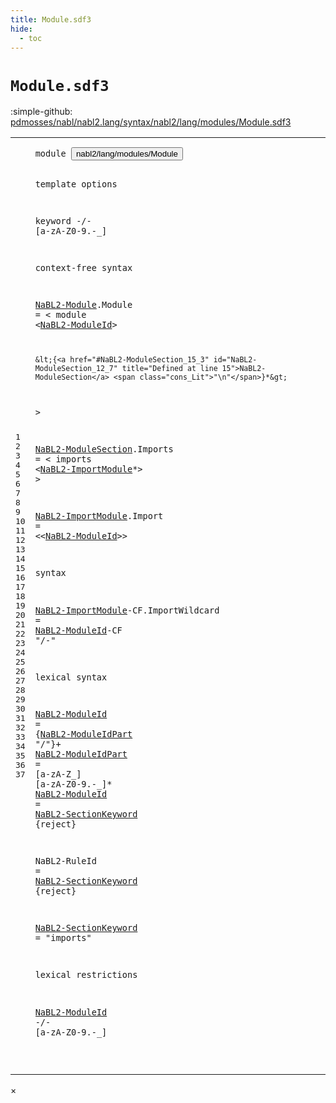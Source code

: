 ```yaml
---
title: Module.sdf3
hide:
  - toc
---
```


# `Module.sdf3`

:simple-github: [pdmosses/nabl/nabl2.lang/syntax/nabl2/lang/modules/Module.sdf3]

[pdmosses/nabl/nabl2.lang/syntax/nabl2/lang/modules/Module.sdf3]: https://github.com/pdmosses/nabl/blob/master/nabl2.lang/syntax/nabl2/lang/modules/Module.sdf3 "The source file on GitHub"

<div class="sdf3"><table class="highlighttable"><tbody><tr><td class="linenos"><div class="linenodiv"><pre><span></span>1
2
3
4
5
6
7
8
9
10
11
12
13
14
15
16
17
18
19
20
21
22
23
24
25
26
27
28
29
30
31
32
33
34
35
36
37
</pre></div></td>
<td class="code"><pre><code><span class="keyword">module</span> <button class="modal-open" id="nabl2/lang/modules/Module_1_8" title="Multi-file references" data-urls="../../Main.sdf3/#nabl2/lang/modules/Module_6_3 line 6; ../../../../NaBL2Lang.sdf3/#nabl2/lang/modules/Module_6_3 line 6">nabl2/lang/modules/Module</button>

<span class="keyword">template options</span>

  <span class="keyword">keyword</span> -/- [<span class="cons_Regular">a</span>-<span class="cons_Regular">z</span><span class="cons_Regular">A</span>-<span class="cons_Regular">Z</span><span class="cons_Regular">0</span>-<span class="cons_Regular">9</span>\.\-\_]

<span class="keyword">context-free syntax</span>

  <a href="../../../../NaBL2Lang.sdf3/#NaBL2-Module_11_3" id="NaBL2-Module_9_3" title="Referenced at ../../../../NaBL2Lang.sdf3 line 11">NaBL2-Module</a>.<span class="cons_Constructor"><span id="Module_9_16" title="Not referenced">Module</span></span> = &lt;
    <span class="cons_String">module</span> &lt;<a href="#NaBL2-ModuleId_27_3" id="NaBL2-ModuleId_10_13" title="Defined at line 27, 29">NaBL2-ModuleId</a>&gt;

    &lt;{<a href="#NaBL2-ModuleSection_15_3" id="NaBL2-ModuleSection_12_7" title="Defined at line 15">NaBL2-ModuleSection</a> <span class="cons_Lit">"\n"</span>}*&gt;
  &gt;
 
  <a href="#NaBL2-ModuleSection_12_7" id="NaBL2-ModuleSection_15_3" title="Referenced at line 12">NaBL2-ModuleSection</a>.<span class="cons_Constructor"><span id="Imports_15_23" title="Not referenced">Imports</span></span> = &lt;
    <span class="cons_String">imports</span> &lt;<a href="#NaBL2-ImportModule_19_3" id="NaBL2-ImportModule_16_14" title="Defined at line 19, 23">NaBL2-ImportModule</a>*&gt;
  &gt;
 
  <a href="#NaBL2-ImportModule_16_14" id="NaBL2-ImportModule_19_3" title="Referenced at line 16">NaBL2-ImportModule</a>.<span class="cons_Constructor"><span id="Import_19_22" title="Not referenced">Import</span></span> = &lt;&lt;<a href="#NaBL2-ModuleId_27_3" id="NaBL2-ModuleId_19_33" title="Defined at line 27, 29">NaBL2-ModuleId</a>&gt;&gt; 

<span class="keyword">syntax</span>

  <a href="#NaBL2-ImportModule_16_14" id="NaBL2-ImportModule_23_3" title="Referenced at line 16">NaBL2-ImportModule</a><span class="keyword">-CF</span>.<span class="cons_Constructor"><span id="ImportWildcard_23_25" title="Not referenced">ImportWildcard</span></span> = <a href="#NaBL2-ModuleId_27_3" id="NaBL2-ModuleId_23_42" title="Defined at line 27, 29">NaBL2-ModuleId</a><span class="keyword">-CF</span> <span class="cons_Lit">"/-"</span>

<span class="keyword">lexical syntax</span>

  <a href="#NaBL2-ModuleId_10_13" id="NaBL2-ModuleId_27_3" title="Referenced at line 10, 19, 23, 37">NaBL2-ModuleId</a> = {<a href="#NaBL2-ModuleIdPart_28_3" id="NaBL2-ModuleIdPart_27_21" title="Defined at line 28">NaBL2-ModuleIdPart</a> <span class="cons_Lit">"/"</span>}+
  <a href="#NaBL2-ModuleIdPart_27_21" id="NaBL2-ModuleIdPart_28_3" title="Referenced at line 27">NaBL2-ModuleIdPart</a> = [<span class="cons_Regular">a</span>-<span class="cons_Regular">z</span><span class="cons_Regular">A</span>-<span class="cons_Regular">Z</span>\_] [<span class="cons_Regular">a</span>-<span class="cons_Regular">z</span><span class="cons_Regular">A</span>-<span class="cons_Regular">Z</span><span class="cons_Regular">0</span>-<span class="cons_Regular">9</span>\.\-\_]*
  <a href="#NaBL2-ModuleId_10_13" id="NaBL2-ModuleId_29_3" title="Referenced at line 10, 19, 23, 37">NaBL2-ModuleId</a> = <a href="#NaBL2-SectionKeyword_33_3" id="NaBL2-SectionKeyword_29_20" title="Defined at line 33">NaBL2-SectionKeyword</a> {<span class="keyword">reject</span>}
  
  <span id="NaBL2-RuleId_31_3" title="Not referenced">NaBL2-RuleId</span> = <a href="#NaBL2-SectionKeyword_33_3" id="NaBL2-SectionKeyword_31_18" title="Defined at line 33">NaBL2-SectionKeyword</a> {<span class="keyword">reject</span>}
  
  <a href="#NaBL2-SectionKeyword_29_20" id="NaBL2-SectionKeyword_33_3" title="Referenced at line 29, 31">NaBL2-SectionKeyword</a> = <span class="cons_Lit">"imports"</span>

<span class="keyword">lexical restrictions</span>

  <a href="#NaBL2-ModuleId_27_3" id="NaBL2-ModuleId_37_3" title="Defined at line 27, 29">NaBL2-ModuleId</a> -/- [<span class="cons_Regular">a</span>-<span class="cons_Regular">z</span><span class="cons_Regular">A</span>-<span class="cons_Regular">Z</span><span class="cons_Regular">0</span>-<span class="cons_Regular">9</span>\.\-\_]


</code></pre></td></tr></tbody></table></div>

<div id="modal">
  <div id="modal-content">
    <span id="modal-close">&times;</span>
    <h2 id="modal-h2"></h2>
    <p  id="modal-p"></p>
    <ul id="modal-ul"></ul>
  </div>
</div>
